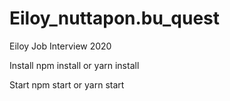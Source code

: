 # Eiloy_nuttapon.bu_quest
Eiloy Job Interview 2020


Install
npm install 
or
yarn install 


Start
npm start
or 
yarn start 
